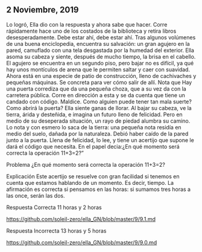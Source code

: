 ## 2 Noviembre, 2019


Lo logró, Ella dio con la respuesta y ahora sabe que hacer. Corre rápidamente hace uno de los costados de la biblioteca y retira libros desesperadamente. Debe estar ahí, debe estar ahí. Tras algunos volúmenes de una buena enciclopedia, encuentra su salvación: un gran agujero en la pared, camuflado con una tela desgastada por la humedad del exterior. Ella asoma su cabeza y siente, después de mucho tiempo, la brisa en el cabello. El agujero se encuentra en un segundo piso, pero bajar no es difícil, ya qué hay unos montículos de arena que le permiten saltar y caer con suavidad. Ahora está en una especie de patio de construcción, lleno de cachivaches y pequeñas máquinas. Se concreta para ver cómo salir de allí. Nota que Hay una puerta corrediza que da una pequeña choza, que a su vez da con la carretera pública. Corre en dirección a esta y se da cuenta que tiene un candado con código. Maldice. Como alguien puede tener tan mala suerte? Como abrirá la puerta? Ella siente ganas de llorar. Al bajar su cabeza, ve la tierra, árida y desteñida, e imagina un futuro lleno de felicidad. Pero en medio de su deseperada situación, un rayo de piedad alumbra su camino. Lo nota y con esmero lo saca de la tierra: una pequeña nota residía en medio del suelo, dañada por la naturaleza. Debió haber caído de la pared junto a la puerta. Llena de felicidad, lo lee, y tiene un acertijo que supone le dará el código que necesita. En el papel decia:¿En qué momento será correcta la operación 11+3=2?”

Problema
¿En qué momento será correcta la operación 11+3=2?

Explicación
Este acertijo se resuelve con gran facilidad si tenemos en cuenta que estamos hablando de un momento. Es decir, tiempo. La afirmación es correcta si pensamos en las horas: si sumamos tres horas a las once, serán las dos.

Respuesta Correcta
11 horas y 2 horas

https://github.com/soleil-zero/ella_GN/blob/master/9/9.1.md

Respuesta Incorrecta
13 horas y 5 horas

https://github.com/soleil-zero/ella_GN/blob/master/9/9.0.md
